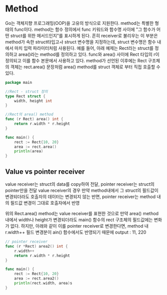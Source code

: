 # Method
Go는 객체지향 프로그래밍(OOP)을 고유의 방식으로 지원한다.
method는 특별한 형태의 func이다. method는 함수 정의에서 func 키워드와 함수명 사이에 "그 
함수가 어떤 struct를 위한 메서드인지"를 표시하게 된다. 흔히 receiver로 불리우는 이 부분은 method가 속한 struct타입고ㅘ struct 변수명을 지정하는데, struct 변수명은 함수 내에서 마치 입력 파라미터처럼 사용된다. 예를 들어, 아래 예제는 Rect라는 struct를 정의하고 area()라는 method를 정의하고 있다. func와 area() 사이에 Rect 타입의 r이 정의되고 이를 함수 본문에서 사용하고 있다. method가 선언된 이후에는 Rect 구조체의 객체는 rect.area() 문장처럼 area() method를 struct 객체로 부터 직접 호출할 수 있다. 

```go
package main

//Rect - struct 정의
type Rect struct {
    width, height int
}

//Rect의 area() method
func (r Rect) area() int {
    return r.width * r.height
}

func main() {
    rect := Rect{10, 20}
    area := rect.area()
    println(area)
}
```

## Value vs pointer receiver
value receiver는 struct의 data를 copy하여 전달, pointer receiver는 struct의 pointer만을 전달 value receiver의 경우 만약 method내에서 그 struct의 필드값이 변경되더라도 호출자의 데이터는 변경되지 않는 반면, pointer receiver는 method 내의 필드값 변경이 그대로 호출자에서 반영<br/>

위의 Rect.area() method는 value receiver를 표현한 것으로 만약 area() method 내에서 width나 height가 변경되더라도 main() 함수의 rect 구조체의 필드값에는 변화가 없다. 하지만, 아래와 같이 이를 pointer receiver로 변경한다면, method 내 r.width++ 필드 변경분이 ain() 함수에서도 반영되기 때문에 output : 11, 220 

```go
// pointer receiver
func (r *Rect) area2() int {
    r.width++
    return r.width * r.height
}

func main() {
    rect := Rect{10, 20}
    area := rect.area2()
    println(rect.width, area)s
}